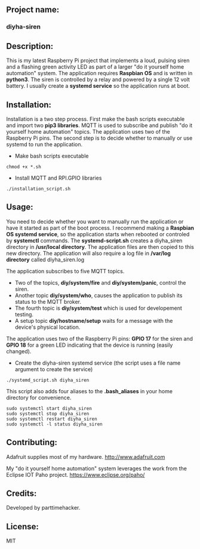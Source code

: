 ## Project name: 

### diyha-siren

## Description: 
This is my latest Raspberry Pi project that implements a loud, pulsing siren and a flashing green activity LED as part of a larger "do it yourself home automation" system.  The application requires **Raspbian OS** and is written in **python3**. The siren is controlled by a relay and powered by a single 12 volt battery. I usually create a **systemd service** so the application runs at boot.

## Installation: 
Installation is a two step process. First make the bash scripts executable and  import two **pip3 libraries**. MQTT is used to subscribe and publish "do it yourself home automation" topics. The application uses two of the Raspberry Pi pins. The second step is to decide whether to manually or use systemd to run the application.

- Make bash scripts executable
```
chmod +x *.sh
```

- Install MQTT and RPI.GPIO libraries
```chmod +x *.sh
./installation_script.sh
```

## Usage: 
You need to decide whether you want to manually run the application or have it started as part of the boot process. I recommend making a **Raspbian OS systemd service**, so the application starts when rebooted or controled by **systemctl** commands. The **systemd-script.sh** creates a diyha_siren directory in **/usr/local directory**. The application files are then copied to this new directory. The application will also require a log file in **/var/log directory** called diyha_siren.log

The application subscribes to five MQTT topics. 

- Two of the topics, **diy/system/fire** and **diy/system/panic**, control the siren. 
- Another topic **diy/system/who**, causes the application to publish its status to the MQTT broker. 
- The fourth topic is **diy/system/test** which is used for developement testing.
- A setup topic **diy/hostname/setup** waits for a message with the device's physical location.

The application uses two of the Raspberry Pi pins: **GPIO 17** for the siren and **GPIO 18** for a green LED indicating that the device is running (easily changed).

- Create the diyha-siren systemd service (the script uses a file name argument to create the service)
```
./systemd_script.sh diyha_siren
```

This script also adds four aliases to the **.bash_aliases** in your home directory for convenience.
```
sudo systemctl start diyha_siren
sudo systemctl stop diyha_siren
sudo systemctl restart diyha_siren
sudo systemctl -l status diyha_siren
```

## Contributing: 

Adafruit supplies most of my hardware. http://www.adafruit.com

My "do it yourself home automation" system leverages the work from the Eclipse IOT Paho project. https://www.eclipse.org/paho/

## Credits: 
Developed by parttimehacker.

## License: 
MIT
